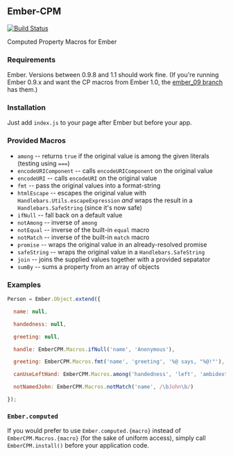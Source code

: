 ## Ember-CPM

[![Build Status](https://travis-ci.org/jamesarosen/ember-cpm.png)](http://travis-ci.org/jamesarosen/ember-cpm)

Computed Property Macros for Ember

### Requirements

Ember. Versions between 0.9.8 and 1.1 should work fine.
(If you're running Ember 0.9.x and want the CP macros from Ember 1.0, the
[ember_09 branch](https://github.com/jamesarosen/ember-cpm/tree/ember_09)
has them.)

### Installation

Just add `index.js` to your page after Ember but before your app.

### Provided Macros

 * `among` -- returns `true` if the original value is among the given literals
   (testing using `===`)
 * `encodeURIComponent` -- calls `encodeURIComponent` on the original value
 * `encodeURI` -- calls `encodeURI` on the original value
 * `fmt` -- pass the original values into a format-string
 * `htmlEscape` -- escapes the original value with
   `Handlebars.Utils.escapeExpression` *and* wraps the result in a
   `Handlebars.SafeString` (since it's now safe)
 * `ifNull` -- fall back on a default value
 * `notAmong` -- inverse of `among`
 * `notEqual` -- inverse of the built-in `equal` macro
 * `notMatch` -- inverse of the built-in `match` macro
 * `promise` -- wraps the original value in an already-resolved promise
 * `safeString` -- wraps the original value in a `Handlebars.SafeString`
 * `join` -- joins the supplied values together with a provided sepatator
 * `sumBy` -- sums a property from an array of objects

### Examples

```javascript
Person = Ember.Object.extend({

  name: null,

  handedness: null,

  greeting: null,

  handle: EmberCPM.Macros.ifNull('name', 'Anonymous'),

  greeting: EmberCPM.Macros.fmt('name', 'greeting', '%@ says, "%@!"'),

  canUseLeftHand: EmberCPM.Macros.among('handedness', 'left', 'ambidextrous'),

  notNamedJohn: EmberCPM.Macros.notMatch('name', /\bJohn\b/)

});
```
### `Ember.computed`

If you would prefer to use `Ember.computed.{macro}` instead of
`EmberCPM.Macros.{macro}` (for the sake of uniform access), simply call
`EmberCPM.install()` before your application code.
